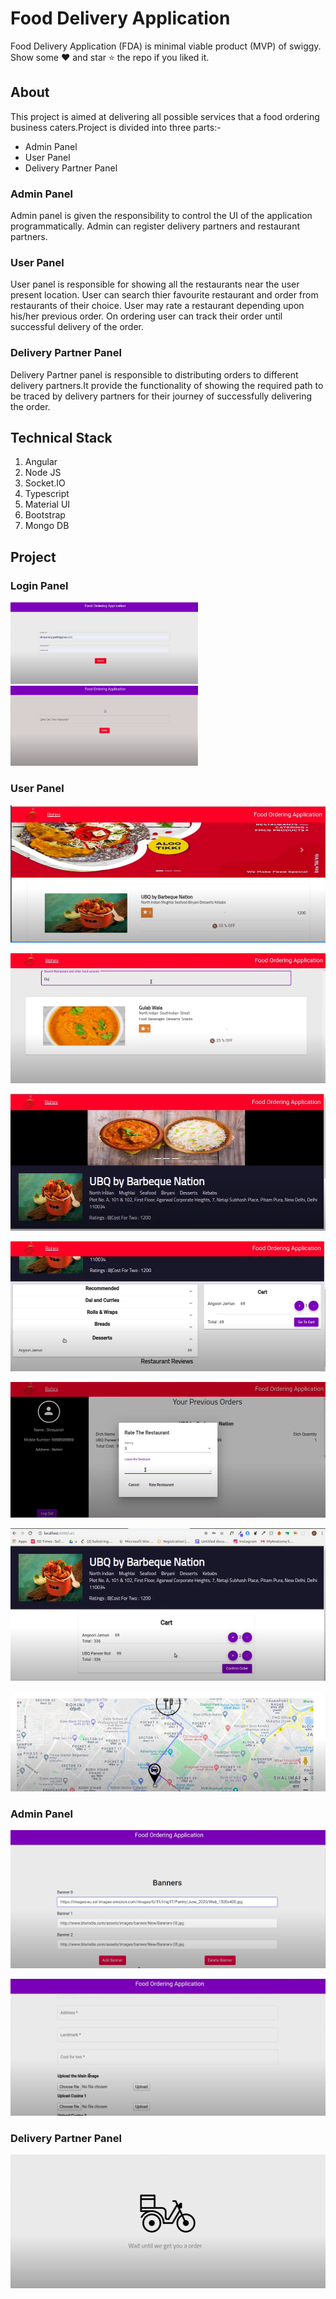 # Food Delivery Application
Food Delivery Application (FDA) is minimal viable product (MVP) of swiggy. Show some ❤️ and star ⭐ the repo if you liked it.

## About
This project is aimed at delivering all possible services that a food ordering business caters.Project is divided into three parts:-
* Admin Panel
* User Panel
* Delivery Partner Panel

### Admin Panel
Admin panel is given the responsibility to control the UI of the application programmatically. Admin can register delivery partners and restaurant partners.

### User Panel
User panel is responsible for showing all the restaurants near the user present location. User can search thier favourite restaurant and order from restaurants of their choice. User may rate a restaurant depending upon his/her previous order. On ordering user can track their order until successful delivery of the order.

### Delivery Partner Panel
Delivery Partner panel is responsible to distributing orders to different delivery partners.It provide the functionality of showing the required path to be traced by delivery partners for their journey of successfully delivering the order.

## Technical Stack
1. Angular
2. Node JS
3. Socket.IO
4. Typescript
5. Material UI
6. Bootstrap
7. Mongo DB

## Project 

### Login Panel

<div>
<img style="display:inline-block;" alt="Login Panel" src="https://github.com/shreyansh-goyal/Project-Snapshot/blob/main/Food_ordering_application/UserLogin.PNG" width="300"  />

<img style="display:inline-block;" alt="Login Panel" src="https://github.com/shreyansh-goyal/Project-Snapshot/blob/main/Food_ordering_application/UserLogin2.PNG" width="300"  />
</div>

### User Panel
![alt text](https://github.com/shreyansh-goyal/Project-Snapshot/blob/main/Food_ordering_application/MainPage.PNG "User Panel")

![alt text](https://github.com/shreyansh-goyal/Project-Snapshot/blob/main/Food_ordering_application/SearchPage.PNG "User Panel")

![alt text](https://github.com/shreyansh-goyal/Project-Snapshot/blob/main/Food_ordering_application/Restaurant_Page.PNG "User Panel")

![alt text](https://github.com/shreyansh-goyal/Project-Snapshot/blob/main/Food_ordering_application/Restaurant_Page2.PNG "User Panel")

![alt text](https://github.com/shreyansh-goyal/Project-Snapshot/blob/main/Food_ordering_application/Rating_Page.PNG "User Panel")

![alt text](https://github.com/shreyansh-goyal/Project-Snapshot/blob/main/Food_ordering_application/Cart_Page.PNG "User Panel")

![alt text](https://github.com/shreyansh-goyal/Project-Snapshot/blob/main/Food_ordering_application/Cart_Page3.PNG "User Panel")

### Admin Panel
![alt text](https://github.com/shreyansh-goyal/Project-Snapshot/blob/main/Food_ordering_application/Admin_Panel.PNG "Admin Panel")

![alt text](https://github.com/shreyansh-goyal/Project-Snapshot/blob/main/Food_ordering_application/Register_Restaurant.PNG "Admin Panel")

### Delivery Partner Panel
![alt text](https://github.com/shreyansh-goyal/Project-Snapshot/blob/main/Food_ordering_application/delivery%20Partner.PNG "Delivery Partner Panel")